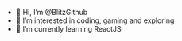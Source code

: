 - 👋 Hi, I’m @BlitzGithub
- 👀 I’m interested in coding, gaming and exploring
- 🌱 I’m currently learning ReactJS

<!---
BlitzGithub/BlitzGithub is a ✨ special ✨ repository because its `README.md` (this file) appears on your GitHub profile.
You can click the Preview link to take a look at your changes.
--->
